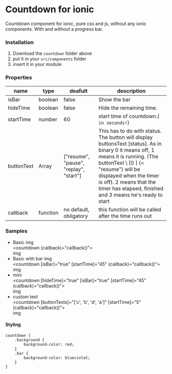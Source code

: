 # Countdown for ionic

Countdown component for ionic, pure css and js, without any ionic components.
With and without a progress bar.
### Installation
1. Download the `countdown` folder above
2. put it in your `src/components` folder
3. insert it in your module

### Properties
| name | type | deafult | description |
| ------ |--- |------ | ---|
| isBar | boolean |false | Show the bar
| hideTime |boolean | false | Hide the remaining time. |
| startTime |number | 60 | start time of countdown.(` in seconds!`)|
| buttonText | Array<String> | ["resume", "pause", "replay", "start"] |This has to do with status. The button will display buttonsText [status]. As in binary 0 it means off, 1 means it is running. (The buttonText \ [0 \] (= "resume") will be displayed when the timer is off). 2 means that the timer has elapsed, finished and 3 means he's ready to start|
| callback | function | no default, obligatory | this function will be called after the time runs out |

### Samples
 - Basic img
 <br> <countdown (callback)="callback()"></countdown>
 <br> img
 - Basic with bar img
 <br><countdown [isBar]="true" [startTime]="45" (callback)="callback()"></countdown>
 <br> img
 - mini
 <br><countdown [hideTime]="true" [isBar]="true" [startTime]="45" (callback)="callback()">
 <br> img
 - custom text
 <br><countdown [buttonTexts]="['c', 'b', 'd', 'a']" [startTime]="5" (callback)="callback()"></countdown>
 <br>img
#### Styling
``` 
countdown {
    .background {
        background-color: red;
    }
    .bar {
        background-color: blueviolet;
    }
}
```